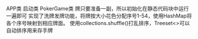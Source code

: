 APP类
启动类
PokerGame类
牌只要准备一副，所以初始化在静态代码块中运行一遍即可
实现了洗牌发牌功能，将牌按大小花色分配序号1-54，使用HashMap将各个序号映射到相应牌面。
使用collections.shuffle()打乱排序，Treeset<>可以自动排序用来存手牌
